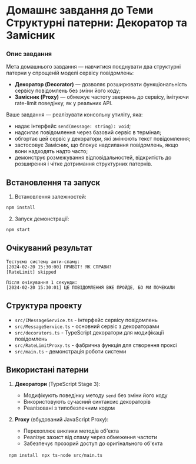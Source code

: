 # Домашнє завдання до Теми Структурні патерни: Декоратор та Замісник

### **Опис завдання**

Мета домашнього завдання — навчитися поєднувати два структурні патерни у спрощеній моделі сервісу повідомлень:

- **Декоратор (Decorator)** — дозволяє розширювати функціональність сервісу повідомлень без зміни його коду;
- **Замісник (Proxy)** — обмежує частоту звернень до сервісу, імітуючи rate-limit поведінку, як у реальних API.

Ваше завдання — реалізувати консольну утиліту, яка:

- надає інтерфейс `send(message: string): void`;
- надсилає повідомлення через базовий сервіс в термінал;
- обгортає цей сервіс у декоратори, які змінюють текст повідомлення;
- застосовує Замісник, що блокує надсилання повідомлень, якщо вони надходять надто часто;
- демонструє розмежування відповідальностей, відкритість до розширення і чітке дотримання структурних патернів.

## Встановлення та запуск

1. Встановлення залежностей:

```bash
npm install
```

2. Запуск демонстрації:

```bash
npm start
```

## Очікуваний результат

```
Тестуємо систему анти-спаму:
[2024-02-20 15:30:00] ПРИВІТ! ЯК СПРАВИ?
[RateLimit] skipped

Після очікування 1 секунди:
[2024-02-20 15:30:01] ЦЕ ПОВІДОМЛЕННЯ ВЖЕ ПРОЙДЕ, БО МИ ПОЧЕКАЛИ
```

## Структура проекту

- `src/IMessageService.ts` - інтерфейс сервісу повідомлень
- `src/MessageService.ts` - основний сервіс з декораторами
- `src/decorators.ts` - TypeScript декоратори для модифікації повідомлень
- `src/RateLimitProxy.ts` - фабрична функція для створення проксі
- `src/main.ts` - демонстрація роботи системи

## Використані патерни

1. **Декоратори** (TypeScript Stage 3):

   - Модифікують поведінку методу `send` без зміни його коду
   - Використовують сучасний синтаксис декораторів
   - Реалізовані з типобезпечним кодом

2. **Proxy** (вбудований JavaScript Proxy):
   - Перехоплює виклики методів об'єкта
   - Реалізує захист від спаму через обмеження частоти
   - Забезпечує прозорий доступ до оригінального об'єкта


``` npm install```
``` npx ts-node src/main.ts```